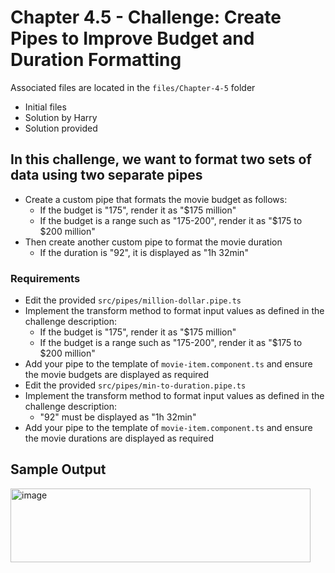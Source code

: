 # Chapter 4.5 - Challenge: Create Pipes to Improve Budget and Duration Formatting
Associated files are located in the `files/Chapter-4-5` folder
- Initial files
- Solution by Harry
- Solution provided

## In this challenge, we want to format two sets of data using two separate pipes
- Create a custom pipe that formats the movie budget as follows:
  - If the budget is "175", render it as "$175 million"
  - If the budget is a range such as "175-200", render it as "$175 to $200 million"
- Then create another custom pipe to format the movie duration
  - If the duration is "92", it is displayed as "1h 32min"

### Requirements
- Edit the provided `src/pipes/million-dollar.pipe.ts`
- Implement the transform method to format input values as defined in the challenge description:
  - If the budget is "175", render it as "$175 million"
  - If the budget is a range such as "175-200", render it as "$175 to $200 million"
- Add your pipe to the template of `movie-item.component.ts` and ensure the movie budgets are displayed as required
- Edit the provided `src/pipes/min-to-duration.pipe.ts`
- Implement the transform method to format input values as defined in the challenge description:
  - "92" must be displayed as "1h 32min"
- Add your pipe to the template of `movie-item.component.ts` and ensure the movie durations are displayed as required

## Sample Output
<img width="480" height="118" alt="image" src="https://github.com/user-attachments/assets/2c9bb6d6-196d-4cbe-8bed-92717c723142" />
